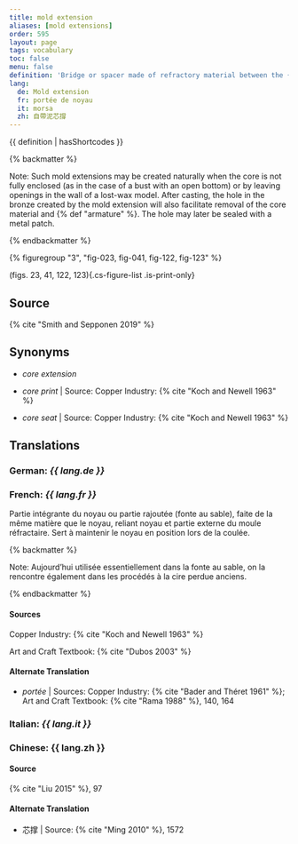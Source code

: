 ```yaml
---
title: mold extension
aliases: [mold extensions]
order: 595
layout: page
tags: vocabulary
toc: false
menu: false
definition: 'Bridge or spacer made of refractory material between the {% def "core" %} and the outer {% def "mold" %}. It serves a double function as {% def "core support" %} while also providing better air flow into the core to aid in its drying before the {% def "bronze" %} is poured.'
lang:
  de: Mold extension
  fr: portée de noyau
  it: morsa
  zh: 自帶泥芯撐
---
```


{{ definition | hasShortcodes }}

{% backmatter %}

Note: Such mold extensions may be created naturally when the core is not fully enclosed (as in the case of a bust with an open bottom) or by leaving openings in the wall of a lost-wax model. After casting, the hole in the bronze created by the mold extension will also facilitate removal of the core material and {% def "armature" %}. The hole may later be sealed with a metal patch.

{% endbackmatter %}

{% figuregroup "3", "fig-023, fig-041, fig-122, fig-123" %}

(figs. 23, 41, 122, 123){.cs-figure-list .is-print-only}

## Source

{% cite "Smith and Sepponen 2019" %}

## Synonyms

- *core extension*

- *core print* | Source: Copper Industry: {% cite "Koch and Newell 1963" %}

- *core seat* | Source: Copper Industry: {% cite "Koch and Newell 1963" %}

## Translations

<div class="accordion">

### **German**: *{{ lang.de }}*

### **French**: *{{ lang.fr }}*

Partie intégrante du noyau ou partie rajoutée (fonte au sable), faite de la même matière que le noyau, reliant noyau et partie externe du moule réfractaire. Sert à maintenir le noyau en position lors de la coulée.

{% backmatter %}

Note: Aujourd’hui utilisée essentiellement dans la fonte au sable, on la rencontre également dans les procédés à la cire perdue anciens.

{% endbackmatter %}

#### Sources

Copper Industry: {% cite "Koch and Newell 1963" %}

Art and Craft Textbook: {% cite "Dubos 2003" %}

#### Alternate Translation

- *portée* | Sources: Copper Industry: {% cite "Bader and Théret 1961" %}; Art and Craft Textbook: {% cite "Rama 1988" %}, 140, 164

### **Italian**: *{{ lang.it }}*

### **Chinese**: {{ lang.zh }}

#### Source

{% cite "Liu 2015" %}, 97

#### Alternate Translation

- 芯撑 | Source: {% cite "Ming 2010" %}, 1572

</div>
